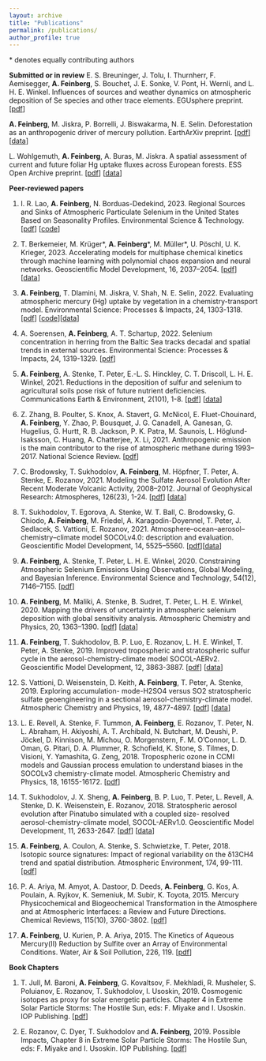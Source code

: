 ```yaml
---
layout: archive
title: "Publications"
permalink: /publications/
author_profile: true
---
```


<!--{% if author.googlescholar %}
  You can also find my articles on <u><a href="{{author.googlescholar}}">my Google Scholar profile</a>.</u>
{% endif %}

{% include base_path %}

{% for post in site.publications reversed %}
  {% include archive-single.html %}
{% endfor %}
-->

\* denotes equally contributing authors

**Submitted or in review**
E. S. Breuninger, J. Tolu, I. Thurnherr, F. Aemisegger, **A. Feinberg**, S. Bouchet, J. E. Sonke, V. Pont, H. Wernli, and L. H. E. Winkel. Influences of sources and weather dynamics on atmospheric deposition of Se species and other trace elements. EGUsphere preprint. \[[pdf](https://doi.org/10.5194/egusphere-2023-1135)]

**A. Feinberg**, M. Jiskra, P. Borrelli, J. Biswakarma, N. E. Selin. Deforestation as an anthropogenic driver of mercury pollution. EarthArXiv preprint. \[[pdf](https://doi.org/10.31223/X5TQ03)] \[[data](https://doi.org/10.5281/zenodo.7957157)]

L. Wohlgemuth, **A. Feinberg**, A. Buras, M. Jiskra. A spatial assessment of current and future foliar Hg uptake fluxes across European forests. ESS Open Archive preprint. \[[pdf](https://essopenarchive.org/users/616059/articles/642209-a-spatial-assessment-of-current-and-future-foliar-hg-uptake-fluxes-across-european-forests)] \[[data](https://doi.org/10.5281/zenodo.7851718)]

**Peer-reviewed papers**
1. I. R. Lao, **A. Feinberg**, N. Borduas-Dedekind, 2023. Regional Sources and Sinks of Atmospheric Particulate Selenium in the United States Based on Seasonality Profiles. Environmental Science & Technology. \[[pdf](https://doi.org/10.1021/acs.est.2c08243)] [[code](https://github.com/isabellelao/atmos_se_improve.git)]

1. T. Berkemeier, M. Krüger\*, **A. Feinberg**\*, M. Müller*, U. Pöschl, U. K. Krieger, 2023. Accelerating models for multiphase chemical kinetics through machine learning with polynomial chaos expansion and neural networks. Geoscientific Model Development, 16, 2037–2054. \[[pdf](https://doi.org/10.5194/gmd-16-2037-2023)] \[[data](https://doi.org/10.5281/zenodo.7214880)] 

1. **A. Feinberg**, T. Dlamini, M. Jiskra, V. Shah, N. E. Selin, 2022. Evaluating atmospheric mercury (Hg) uptake by vegetation in a chemistry-transport model. Environmental Science: Processes & Impacts, 24, 1303-1318. \[[pdf](https://doi.org/10.1039/D2EM00032F)] \[[code](https://github.com/arifein/offline-drydep)]\[[data](https://doi.org/10.7910/DVN/R7NRNK)]

1. A. Soerensen, **A. Feinberg**, A. T. Schartup, 2022. Selenium concentration in herring from the Baltic Sea tracks decadal and spatial trends in external sources. Environmental Science: Processes & Impacts, 24, 1319-1329. \[[pdf](https://doi.org/10.1039/d1em00418b)]

1. **A. Feinberg**, A. Stenke, T. Peter,  E.-L. S. Hinckley, C. T. Driscoll, L. H. E. Winkel, 2021. Reductions in the deposition of sulfur and selenium to agricultural soils pose risk of future nutrient deficiencies. Communications Earth & Environment, 2(101), 1-8. \[[pdf](https://doi.org/10.1038/s43247-021-00172-0)]  \[[data](https://doi.org/10.3929/ethz-b-000417871)]

1. Z. Zhang, B. Poulter, S. Knox, A. Stavert, G. McNicol, E. Fluet-Chouinard, **A. Feinberg**, Y. Zhao, P. Bousquet, J. G. Canadell, A. Ganesan, G. Hugelius, G. Hurtt, R. B. Jackson, P. K. Patra, M. Saunois, L. Höglund-Isaksson, C. Huang, A. Chatterjee, X. Li, 2021. Anthropogenic emission is the main contributor to the rise of atmospheric methane during 1993–2017. National Science Review. \[[pdf](https://doi.org/10.1093/nsr/nwab200)] 

1. C. Brodowsky, T. Sukhodolov, **A. Feinberg**, M. Höpfner, T. Peter, A. Stenke, E. Rozanov, 2021. Modeling the Sulfate Aerosol Evolution After Recent Moderate Volcanic Activity, 2008–2012. Journal of Geophysical Research: Atmospheres, 126(23), 1-24. \[[pdf](https://doi.org/10.1029/2021JD035472)]  \[[data](https://doi.org/10.5281/zenodo.5035442)]

1. T. Sukhodolov, T. Egorova, A. Stenke, W. T. Ball, C. Brodowsky, G. Chiodo, **A. Feinberg**, M. Friedel, A. Karagodin-Doyennel, T. Peter, J. Sedlacek, S. Vattioni, E. Rozanov, 2021. Atmosphere–ocean–aerosol–chemistry–climate model SOCOLv4.0: description and evaluation. Geoscientific Model Development, 14, 5525–5560. \[[pdf](https://doi.org/10.5194/gmd-14-5525-2021)]\[[data](https://doi.org/10.5281/zenodo.5148741)]

1. **A. Feinberg**, A. Stenke, T. Peter, L. H. E. Winkel, 2020. Constraining Atmospheric Selenium Emissions Using Observations, Global Modeling, and Bayesian Inference. Environmental Science and Technology, 54(12), 7146–7155. \[[pdf](https://doi.org/10.1021/acs.est.0c01408)]

1. **A. Feinberg**, M. Maliki, A. Stenke, B. Sudret, T. Peter, L. H. E. Winkel, 2020. Mapping the drivers of uncertainty in atmospheric selenium deposition with global sensitivity analysis. Atmospheric Chemistry and Physics, 20, 1363–1390. \[[pdf](https://doi.org/10.5194/acp-20-1363-2020)] \[[data](https://doi.org/10.3929/ethz-b-000357105)]

1. **A. Feinberg**, T. Sukhodolov, B. P. Luo, E. Rozanov, L. H. E. Winkel, T. Peter, A. Stenke, 2019. Improved tropospheric and stratospheric sulfur cycle in the aerosol-chemistry-climate model SOCOL-AERv2. Geoscientific Model Development, 12, 3863-3887. \[[pdf](https://doi.org/10.5194/gmd-12-3863-2019)] \[[data](https://doi.org/10.3929/ethz-b-000342078)]

1. S. Vattioni, D. Weisenstein, D. Keith, **A. Feinberg**, T. Peter, A. Stenke, 2019. Exploring accumulation- mode-H2SO4 versus SO2 stratospheric sulfate geoengineering in a sectional aerosol-chemistry-climate model. Atmospheric Chemistry and Physics, 19, 4877-4897. \[[pdf](https://doi.org/10.5194/acp-19-4877-2019)] \[[data](https://doi.org/10.7910/DVN/UNH29I)]

1. L. E. Revell, A. Stenke, F. Tummon, **A. Feinberg**, E. Rozanov, T. Peter, N. L. Abraham, H. Akiyoshi, A. T. Archibald, N. Butchart, M. Deushi, P. Jöckel, D. Kinnison, M. Michou, O. Morgenstern, F. M. O’Connor, L. D. Oman, G. Pitari, D. A. Plummer, R. Schofield, K. Stone, S. Tilmes, D. Visioni, Y. Yamashita, G. Zeng, 2018. Tropospheric ozone in CCMI models and Gaussian process emulation to understand biases in the SOCOLv3 chemistry-climate model. Atmospheric Chemistry and Physics, 18, 16155-16172. \[[pdf](https://doi.org/10.5194/acp-18-16155-2018)]

1. T. Sukhodolov, J. X. Sheng, **A. Feinberg**, B. P. Luo, T. Peter, L. Revell, A. Stenke, D. K. Weisenstein, E. Rozanov, 2018. Stratospheric aerosol evolution after Pinatubo simulated with a coupled size- resolved aerosol-chemistry-climate model, SOCOL-AERv1.0. Geoscientific Model Development, 11, 2633-2647. \[[pdf](https://doi.org/10.5194/gmd-11-2633-2018)] \[[data](https://doi.org/10.5281/zenodo.1245202)]

1. **A. Feinberg**, A. Coulon, A. Stenke, S. Schwietzke, T. Peter, 2018. Isotopic source signatures: Impact of regional variability on the δ13CH4 trend and spatial distribution. Atmospheric Environment, 174, 99-111. \[[pdf](https://doi.org/10.1016/j.atmosenv.2017.11.037)]

1. P. A. Ariya, M. Amyot, A. Dastoor, D. Deeds, **A. Feinberg**, G. Kos, A. Poulain, A. Ryjkov, K. Semeniuk, M. Subir, K. Toyota, 2015. Mercury Physicochemical and Biogeochemical Transformation in the Atmosphere and at Atmospheric Interfaces: a Review and Future Directions. Chemical Reviews, 115(10), 3760-3802. \[[pdf](https://doi.org/10.1021/cr500667e)]

1. **A. Feinberg**, U. Kurien, P. A. Ariya, 2015. The Kinetics of Aqueous Mercury(II) Reduction by Sulfite over an Array of Environmental Conditions. Water, Air & Soil Pollution, 226, 119. \[[pdf](https://doi.org/10.1007/s11270-015-2371-0)]

**Book Chapters**
1. T. Jull, M. Baroni, **A. Feinberg**, G. Kovaltsov, F. Mekhladi, R. Musheler, S. Poluianov, E. Rozanov, T. Sukhodolov, I. Usoskin, 2019. Cosmogenic isotopes as proxy for solar energetic particles. Chapter 4 in Extreme Solar Particle Storms: The Hostile Sun, eds: F. Miyake and I. Usoskin. IOP Publishing. \[[pdf](http://doi.org/10.1088/2514-3433/ab404ach4)]

1. E. Rozanov, C. Dyer, T. Sukhodolov and **A. Feinberg**, 2019. Possible Impacts, Chapter 8 in Extreme Solar Particle Storms: The Hostile Sun, eds: F. Miyake and I. Usoskin. IOP Publishing. \[[pdf](http://doi.org/10.1088/2514-3433/ab404ach8)]
